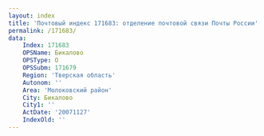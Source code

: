 ```yaml
---
layout: index
title: 'Почтовый индекс 171683: отделение почтовой связи Почты России'
permalink: /171683/
data:
    Index: 171683
    OPSName: Бикалово
    OPSType: О
    OPSSubm: 171679
    Region: 'Тверская область'
    Autonom: ''
    Area: 'Молоковский район'
    City: Бикалово
    City1: ''
    ActDate: '20071127'
    IndexOld: ''
---
```

